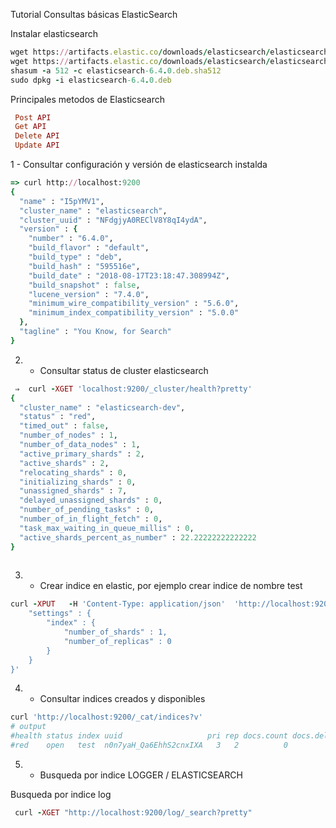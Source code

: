 
Tutorial Consultas básicas ElasticSearch

Instalar elasticsearch

```ruby
wget https://artifacts.elastic.co/downloads/elasticsearch/elasticsearch-6.4.0.deb
wget https://artifacts.elastic.co/downloads/elasticsearch/elasticsearch-6.4.0.deb.sha512
shasum -a 512 -c elasticsearch-6.4.0.deb.sha512 
sudo dpkg -i elasticsearch-6.4.0.deb
```

Principales metodos de Elasticsearch
```ruby
 Post API
 Get API
 Delete API
 Update API
```


1 - Consultar configuración y versión de elasticsearch instalda
```ruby
=> curl http://localhost:9200
{
  "name" : "I5pYMV1",
  "cluster_name" : "elasticsearch",
  "cluster_uuid" : "NFdgjyA0REClV8Y8qI4ydA",
  "version" : {
    "number" : "6.4.0",
    "build_flavor" : "default",
    "build_type" : "deb",
    "build_hash" : "595516e",
    "build_date" : "2018-08-17T23:18:47.308994Z",
    "build_snapshot" : false,
    "lucene_version" : "7.4.0",
    "minimum_wire_compatibility_version" : "5.6.0",
    "minimum_index_compatibility_version" : "5.0.0"
  },
  "tagline" : "You Know, for Search"
}

```

2. - Consultar status de cluster elasticsearch
```ruby
 ⇒  curl -XGET 'localhost:9200/_cluster/health?pretty'
{
  "cluster_name" : "elasticsearch-dev",
  "status" : "red",
  "timed_out" : false,
  "number_of_nodes" : 1,
  "number_of_data_nodes" : 1,
  "active_primary_shards" : 2,
  "active_shards" : 2,
  "relocating_shards" : 0,
  "initializing_shards" : 0,
  "unassigned_shards" : 7,
  "delayed_unassigned_shards" : 0,
  "number_of_pending_tasks" : 0,
  "number_of_in_flight_fetch" : 0,
  "task_max_waiting_in_queue_millis" : 0,
  "active_shards_percent_as_number" : 22.22222222222222
}
  
```
3. - Crear indice en elastic, por ejemplo crear indice de nombre test
```ruby
curl -XPUT   -H 'Content-Type: application/json'  'http://localhost:9200/test/' -d '{
    "settings" : {
        "index" : {
            "number_of_shards" : 1,
            "number_of_replicas" : 0
        }
    }
}'
```

4. - Consultar indices creados y disponibles
```ruby
curl 'http://localhost:9200/_cat/indices?v'
# output
#health status index uuid                   pri rep docs.count docs.deleted store.size pri.store.size
#red    open   test  n0n7yaH_Qa6EhhS2cnxIXA   3   2          0            0       522b           522b
```
5. - Busqueda por indice LOGGER / ELASTICSEARCH
 
 Busqueda por indice log
```ruby
 curl -XGET "http://localhost:9200/log/_search?pretty"
```
 
 





